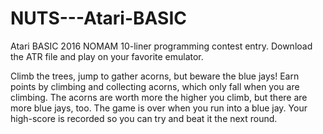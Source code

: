 # NUTS---Atari-BASIC
Atari BASIC 2016 NOMAM 10-liner programming contest entry. Download the ATR file and play on your favorite emulator.

Climb the trees, jump to gather acorns, but beware the blue jays! Earn points by climbing and collecting acorns, which only fall when you are climbing. The acorns are worth more the higher you climb, but there are more blue jays, too. The game is over when you run into a blue jay. Your high-score is recorded so you can try and beat it the next round.
